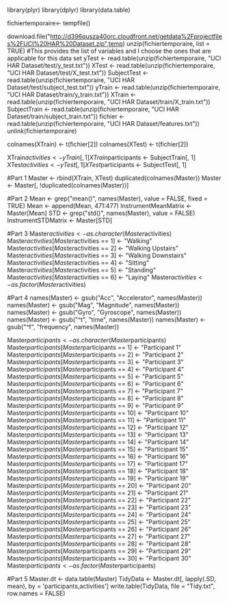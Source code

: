 library(plyr)
library(dplyr)
library(data.table)

fichiertemporaire<- tempfile()

download.file("http://d396qusza40orc.cloudfront.net/getdata%2Fprojectfiles%2FUCI%20HAR%20Dataset.zip",temp)
unzip(fichiertemporaire, list = TRUE) #This provides the list of variables and I choose the ones that are applicable for this data set
yTest <- read.table(unzip(fichiertemporaire, "UCI HAR Dataset/test/y_test.txt"))
XTest <- read.table(unzip(fichiertemporaire, "UCI HAR Dataset/test/X_test.txt"))
SubjectTest <- read.table(unzip(fichiertemporaire, "UCI HAR Dataset/test/subject_test.txt"))
yTrain <- read.table(unzip(fichiertemporaire, "UCI HAR Dataset/train/y_train.txt"))
XTrain <- read.table(unzip(fichiertemporaire, "UCI HAR Dataset/train/X_train.txt"))
SubjectTrain <- read.table(unzip(fichiertemporaire, "UCI HAR Dataset/train/subject_train.txt"))
fichier <- read.table(unzip(fichiertemporaire, "UCI HAR Dataset/features.txt"))
unlink(fichiertemporaire) 


colnames(XTrain) <- t(fichier[2])
colnames(XTest) <- t(fichier[2])

XTrain$activities <- yTrain[, 1]
XTrain$participants <- SubjectTrain[, 1]
XTest$activities <- yTest[, 1]
XTest$participants <- SubjectTest[, 1]

#Part 1
Master <- rbind(XTrain, XTest)
duplicated(colnames(Master))
Master <- Master[, !duplicated(colnames(Master))]

#Part 2
Mean <- grep("mean()", names(Master), value = FALSE, fixed = TRUE)
Mean <- append(Mean, 471:477)
InstrumentMeanMatrix <- Master[Mean]
STD <- grep("std()", names(Master), value = FALSE)
InstrumentSTDMatrix <- Master[STD]

#Part 3
Master$activities <- as.character(Master$activities)
Master$activities[Master$activities == 1] <- "Walking"
Master$activities[Master$activities == 2] <- "Walking Upstairs"
Master$activities[Master$activities == 3] <- "Walking Downstairs"
Master$activities[Master$activities == 4] <- "Sitting"
Master$activities[Master$activities == 5] <- "Standing"
Master$activities[Master$activities == 6] <- "Laying"
Master$activities <- as.factor(Master$activities)

#Part 4
names(Master) <- gsub("Acc", "Accelerator", names(Master))
names(Master) <- gsub("Mag", "Magnitude", names(Master))
names(Master) <- gsub("Gyro", "Gyroscope", names(Master))
names(Master) <- gsub("^t", "time", names(Master))
names(Master) <- gsub("^f", "frequency", names(Master))

Master$participants <- as.character(Master$participants)
Master$participants[Master$participants == 1] <- "Participant 1"
Master$participants[Master$participants == 2] <- "Participant 2"
Master$participants[Master$participants == 3] <- "Participant 3"
Master$participants[Master$participants == 4] <- "Participant 4"
Master$participants[Master$participants == 5] <- "Participant 5"
Master$participants[Master$participants == 6] <- "Participant 6"
Master$participants[Master$participants == 7] <- "Participant 7"
Master$participants[Master$participants == 8] <- "Participant 8"
Master$participants[Master$participants == 9] <- "Participant 9"
Master$participants[Master$participants == 10] <- "Participant 10"
Master$participants[Master$participants == 11] <- "Participant 11"
Master$participants[Master$participants == 12] <- "Participant 12"
Master$participants[Master$participants == 13] <- "Participant 13"
Master$participants[Master$participants == 14] <- "Participant 14"
Master$participants[Master$participants == 15] <- "Participant 15"
Master$participants[Master$participants == 16] <- "Participant 16"
Master$participants[Master$participants == 17] <- "Participant 17"
Master$participants[Master$participants == 18] <- "Participant 18"
Master$participants[Master$participants == 19] <- "Participant 19"
Master$participants[Master$participants == 20] <- "Participant 20"
Master$participants[Master$participants == 21] <- "Participant 21"
Master$participants[Master$participants == 22] <- "Participant 22"
Master$participants[Master$participants == 23] <- "Participant 23"
Master$participants[Master$participants == 24] <- "Participant 24"
Master$participants[Master$participants == 25] <- "Participant 25"
Master$participants[Master$participants == 26] <- "Participant 26"
Master$participants[Master$participants == 27] <- "Participant 27"
Master$participants[Master$participants == 28] <- "Participant 28"
Master$participants[Master$participants == 29] <- "Participant 29"
Master$participants[Master$participants == 30] <- "Participant 30"
Master$participants <- as.factor(Master$participants)


#Part 5
Master.dt <- data.table(Master)
TidyData <- Master.dt[, lapply(.SD, mean), by = 'participants,activities']
write.table(TidyData, file = "Tidy.txt", row.names = FALSE)
